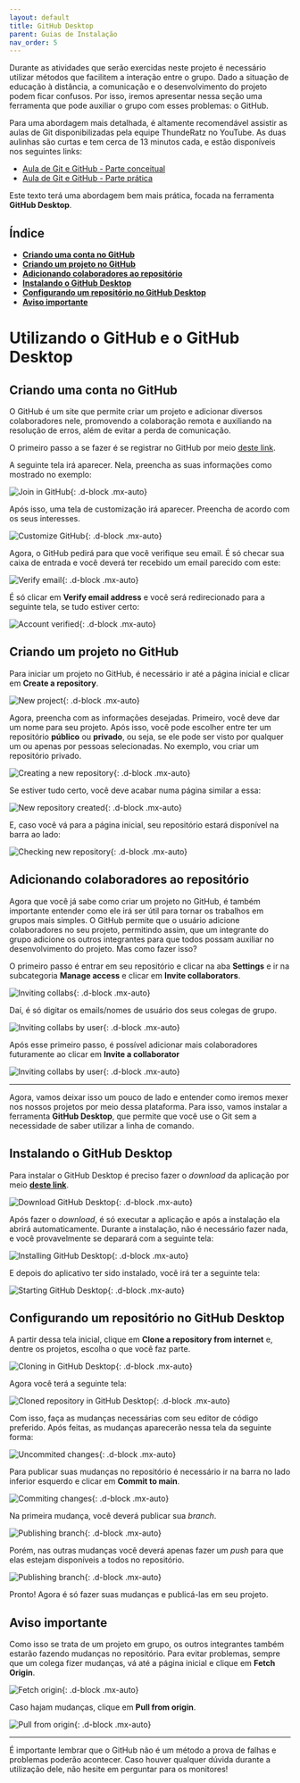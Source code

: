```yaml
---
layout: default
title: GitHub Desktop
parent: Guias de Instalação
nav_order: 5
---
```


Durante as atividades que serão exercidas neste projeto é necessário utilizar métodos que facilitem a interação entre o grupo. Dado a situação de educação à distância, a comunicação e o desenvolvimento do projeto podem ficar confusos. Por isso, iremos apresentar nessa seção uma ferramenta que pode auxiliar o grupo com esses problemas: o GitHub.

Para uma abordagem mais detalhada, é altamente recomendável assistir as aulas de Git disponibilizadas pela equipe ThundeRatz no YouTube. As duas aulinhas são curtas e tem cerca de 13 minutos cada, e estão disponíveis nos seguintes links:

- [Aula de Git e GitHub - Parte conceitual](https://www.youtube.com/watch?v=nb8BoPCD5h4)
- [Aula de Git e GitHub - Parte prática](https://www.youtube.com/watch?v=jFiit3u-uKY)

Este texto terá uma abordagem bem mais prática, focada na ferramenta **GitHub Desktop**.

## **Índice**<!-- omit in toc -->

- [**Criando uma conta no GitHub**](#Criando-uma-conta-no-GitHub)
- [**Criando um projeto no GitHub**](#Criando-um-projeto-no-GitHub)
- [**Adicionando colaboradores ao repositório**](#Adicionando-colaboradores-ao-repositório)
- [**Instalando o GitHub Desktop**](#Instalando-o-GitHub-Desktop)
- [**Configurando um repositório no GitHub Desktop**](#Configurando-um-repositório-no-GitHub-Desktop)
- [**Aviso importante**](#Aviso-importante)


# Utilizando o GitHub e o GitHub Desktop

## Criando uma conta no GitHub

O GitHub é um site que permite criar um projeto e adicionar diversos colaboradores nele, promovendo a colaboração remota e auxiliando na resolução de erros, além de evitar a perda de comunicação. 

O primeiro passo a se fazer é se registrar no GitHub por meio [deste link](https://github.com/join?ref_cta=Sign+up&ref_loc=header+logged+out&ref_page=%2F&source=header-home).

A seguinte tela irá aparecer. Nela, preencha as suas informações como mostrado no exemplo:

![Join in GitHub](../assets/gif/GitHub/join.gif){: .d-block .mx-auto}

Após isso, uma tela de customização irá aparecer. Preencha de acordo com os seus interesses.

![Customize GitHub](../assets/gif/GitHub/customize.gif){: .d-block .mx-auto}

Agora, o GitHub pedirá para que você verifique seu email. É só checar sua caixa de entrada e você deverá ter recebido um email parecido com este:

![Verify email](../assets/img/GitHub/emailverify.png){: .d-block .mx-auto}

É só clicar em **Verify email address** e você será redirecionado para a seguinte tela, se tudo estiver certo:

![Account verified](../assets/img/GitHub/accountverified.png){: .d-block .mx-auto}

## Criando um projeto no GitHub

Para iniciar um projeto no GitHub, é necessário ir até a página inicial e clicar em **Create a repository**.

![New project](../assets/gif/GitHub/newProject.gif){: .d-block .mx-auto}

Agora, preencha com as informações desejadas. Primeiro, você deve dar um nome para seu projeto. Após isso, você pode escolher entre ter um repositório **público** ou **privado**, ou seja, se ele pode ser visto por qualquer um ou apenas por pessoas selecionadas.
No exemplo, vou criar um repositório privado.

![Creating a new repository](../assets/gif/GitHub/newRepository.gif){: .d-block .mx-auto}

Se estiver tudo certo, você deve acabar numa página similar a essa:

![New repository created](../assets/img/GitHub/repositorycompleted.png){: .d-block .mx-auto}

E, caso você vá para a página inicial, seu repositório estará disponível na barra ao lado:

![Checking new repository](../assets/gif/GitHub/newRepositorycreated.gif){: .d-block .mx-auto}

## Adicionando colaboradores ao repositório

Agora que você já sabe como criar um projeto no GitHub, é também importante entender como ele irá ser útil para tornar os trabalhos em grupos mais simples. O GitHub permite que o usuário adicione colaboradores no seu projeto, permitindo assim, que um integrante do grupo adicione os outros integrantes para que todos possam auxiliar no desenvolvimento do projeto. Mas como fazer isso?

O primeiro passo é entrar em seu repositório e clicar na aba **Settings** e ir na subcategoria **Manage access** e clicar em **Invite collaborators**.

![Inviting collabs](../assets/gif/GitHub/invitingcollabs.gif){: .d-block .mx-auto}

Daí, é só digitar os emails/nomes de usuário dos seus colegas de grupo.

![Inviting collabs by user](../assets/img/GitHub/invitemyself.png){: .d-block .mx-auto}

Após esse primeiro passo, é possível adicionar mais colaboradores futuramente ao clicar em **Invite a collaborator**

![Inviting collabs by user](../assets/img/GitHub/inviteothers.png){: .d-block .mx-auto}
___

Agora, vamos deixar isso um pouco de lado e entender como iremos mexer nos nossos projetos por meio dessa plataforma. Para isso, vamos instalar a ferramenta **GitHub Desktop**, que permite que você use o Git sem a necessidade de saber utilizar a linha de comando.

## Instalando o GitHub Desktop

Para instalar o GitHub Desktop é preciso fazer o *download* da aplicação por meio [**deste link**](https://desktop.github.com/).

![Download GitHub Desktop](../assets/gif/GitHub/download.gif){: .d-block .mx-auto}

Após fazer o *download*, é só executar a aplicação e após a instalação ela abrirá automaticamente. Durante a instalação, não é necessário fazer nada, e você provavelmente se deparará com a seguinte tela:

![Installing GitHub Desktop](../assets/img/GitHub/installing.png){: .d-block .mx-auto}

E depois do aplicativo ter sido instalado, você irá ter a seguinte tela:

![Starting GitHub Desktop](../assets/img/GitHub/startgd.png){: .d-block .mx-auto}

## Configurando um repositório no GitHub Desktop

A partir dessa tela inicial, clique em **Clone a repository from internet** e, dentre os projetos, escolha o que você faz parte.

![Cloning in GitHub Desktop](../assets/gif/GitHub/clonningrepo.gif){: .d-block .mx-auto}

Agora você terá a seguinte tela:

![Cloned repository in GitHub Desktop](../assets/img/GitHub/clonedrepo.png){: .d-block .mx-auto}

Com isso, faça as mudanças necessárias com seu editor de código preferido. Após feitas, as mudanças aparecerão nessa tela da seguinte forma:

![Uncommited changes](../assets/img/GitHub/uncommitedchanges.png){: .d-block .mx-auto}

Para publicar suas mudanças no repositório é necessário ir na barra no lado inferior esquerdo e clicar em **Commit to main**.

![Commiting changes](../assets/gif/GitHub/addtest.gif){: .d-block .mx-auto}

Na primeira mudança, você deverá publicar sua *branch*.

![Publishing branch](../assets/gif/GitHub/publishbranch.gif){: .d-block .mx-auto}

Porém, nas outras mudanças você deverá apenas fazer um *push* para que elas estejam disponíveis a todos no repositório.

![Publishing branch](../assets/gif/GitHub/pushtoorigin.gif){: .d-block .mx-auto}

Pronto! Agora é só fazer suas mudanças e publicá-las em seu projeto.

## **Aviso importante**

Como isso se trata de um projeto em grupo, os outros integrantes também estarão fazendo mudanças no repositório. Para evitar problemas, sempre que um colega fizer mudanças, vá até a página inicial e clique em **Fetch Origin**.

![Fetch origin](../assets/img/GitHub/fetchorigin.png){: .d-block .mx-auto}

Caso hajam mudanças, clique em **Pull from origin**.

![Pull from origin](../assets/gif/GitHub/pullfromorigin.gif){: .d-block .mx-auto}

___

É importante lembrar que o GitHub não é um método a prova de falhas e problemas poderão acontecer. Caso houver qualquer dúvida durante a utilização dele, não hesite em perguntar para os monitores!
